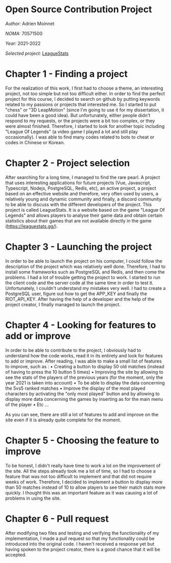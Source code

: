 # Open Source Contribution Project

*Author:* Adrien Moinnet

*NOMA:* 70571500

*Year:* 2021-2022

*Selected project:* [LeagueStats](https://github.com/vkaelin/LeagueStats)

# Chapter 1 - Finding a project

For the realization of this work, I first had to choose a theme, an interesting project, not too simple but not too difficult either.
In order to find the perfect project for this course, I decided to search on github by putting keywords related to my passions or projects that interested me. So I started to put "chess" or "3D LeapMotion" (since I'm going to use it for my dissertation, it could have been a good idea). 
But unfortunately, either people didn't respond to my requests, or the projects were a bit too complex, or they were almost finished.
Therefore, I started to look for another topic including "League Of Legends" (a video game I played a lot and still play occasionally). I was able to find many codes related to bots to cheat or codes in Chinese or Korean.

# Chapter 2 - Project selection

After searching for a long time, I managed to find the rare pearl. A project that uses interesting applications for future projects (Vue, Javascript, Typescript, Nodejs, PostgreSQL, Redis, etc), an active project, a project based on an effective website and therefore, very often used by users, a relatively young and dynamic community and finally, a discord community to be able to discuss with the different developers of the project.
This project is called LeagueStats. It is a website based on the game "League Of Legends" and allows players to analyse their game data and obtain certain statistics about their games that are not available directly in the game (https://leaguestats.gg/).

# Chapter 3 - Launching the project

In order to be able to launch the project on his computer, I could follow the description of the project which was relatively well done. Therefore, I had to install some frameworks such as PostgreSQL and Redis, and then come the problems. I had a lot of trouble getting the project to work. I started to run the client code and the server code at the same time in order to test it. Unfortunately, I couldn't understand my mistakes very well. I had to create a PostgreSQL user, figure out how to get the APP_KEY and finally the RIOT_API_KEY. After having the help of a developer and the help of the project creator, I finally managed to launch the project.


# Chapter 4 - Looking for features to add or improve

In order to be able to contribute to the project, I obviously had to understand how the code works, read it in its entirety and look for features to add or improve.
After reading, I was able to make a small list of features to improve, such as : 
    • Creating a button to display 50 old matches (instead of having to press the 10 button 5 times)
    • Improving the site by allowing to see the stats of the players of the previous years (for the moment, only the year 2021 is taken into account)
    • To be able to display the data concerning the 5vs5 ranked matches
    • Improve the display of the most played characters by activating the "only most played" button and by allowing to display more data concerning the games by inserting as for the main menu of the player
    • Etc ...

As you can see, there are still a lot of features to add and improve on the site even if it is already quite complete for the moment.

# Chapter 5 - Choosing the feature to improve

To be honest, I didn't really have time to work a lot on the improvement of the site. All the steps already took me a lot of time, so I had to choose a feature that was not too difficult to implement and that did not require weeks of work. Therefore, I decided to implement a button to display more than 50 matches instead of 10 to allow players to see their match stats more quickly. I thought this was an important feature as it was causing a lot of problems in using the site.

# Chapter 6 - Pull request

After modifying two files and testing and verifying the functionality of my implementation, I made a pull request so that my functionality could be introduced into the original code. I haven't received a response yet but having spoken to the project creator, there is a good chance that it will be accepted.
